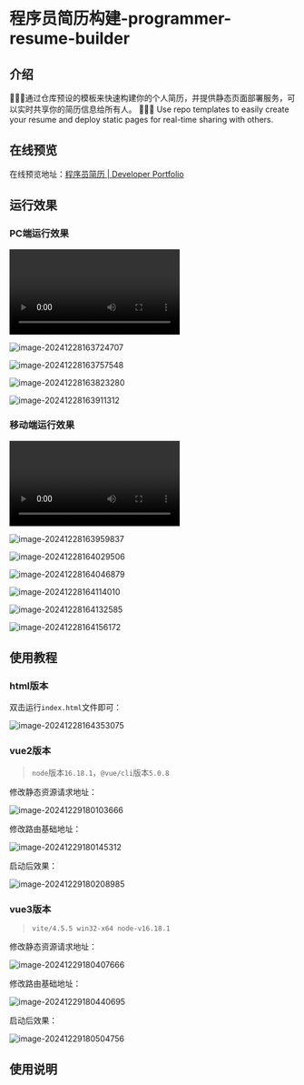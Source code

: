 # 程序员简历构建-programmer-resume-builder

## 介绍

🎉🎉🎉通过仓库预设的模板来快速构建你的个人简历，并提供静态页面部署服务，可以实时共享你的简历信息给所有人。
🎉🎉🎉 Use repo templates to easily create your resume and deploy static pages for real-time sharing with others.

## 在线预览

在线预览地址：[程序员简历 | Developer Portfolio](http://47.113.186.151/preview/)

## 运行效果

### PC端运行效果

<video src="PC-HD.mp4"></video>

![image-20241228163724707](img/README/image-20241228163724707.png)

![image-20241228163757548](img/README/image-20241228163757548.png)

![image-20241228163823280](img/README/image-20241228163823280.png)

![image-20241228163911312](img/README/image-20241228163911312.png)

### 移动端运行效果

<video src="https://gitee.com/yxx7318/programmer-resume-builder/blob/master/Phone-HD.mp4"></video>



![image-20241228163959837](img/README/image-20241228163959837.png)

![image-20241228164029506](img/README/image-20241228164029506.png)

![image-20241228164046879](img/README/image-20241228164046879.png)

![image-20241228164114010](img/README/image-20241228164114010.png)

![image-20241228164132585](img/README/image-20241228164132585.png)

![image-20241228164156172](img/README/image-20241228164156172.png)

## 使用教程

### html版本

双击运行`index.html`文件即可：

![image-20241228164353075](img/README/image-20241228164353075.png)

### vue2版本

> `node`版本`16.18.1`，`@vue/cli`版本`5.0.8`

修改静态资源请求地址：

![image-20241229180103666](img/README/image-20241229180103666.png)

修改路由基础地址：

![image-20241229180145312](img/README/image-20241229180145312.png)

启动后效果：

![image-20241229180208985](img/README/image-20241229180208985.png)

### vue3版本

> `vite/4.5.5 win32-x64 node-v16.18.1`

修改静态资源请求地址：

![image-20241229180407666](img/README/image-20241229180407666.png)

修改路由基础地址：

![image-20241229180440695](img/README/image-20241229180440695.png)

启动后效果：

![image-20241229180504756](img/README/image-20241229180504756.png)

## 使用说明